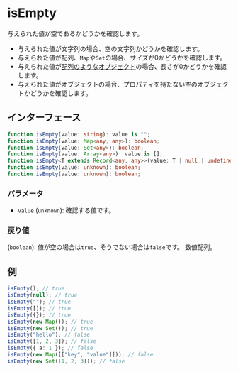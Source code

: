 # isEmpty

与えられた値が空であるかどうかを確認します。

- 与えられた値が文字列の場合、空の文字列かどうかを確認します。
- 与えられた値が配列、`Map`や`Set`の場合、サイズが0かどうかを確認します。
- 与えられた値が[配列のようなオブジェクト](../compat/predicate/isArrayLike.md)の場合、長さが0かどうかを確認します。
- 与えられた値がオブジェクトの場合、プロパティを持たない空のオブジェクトかどうかを確認します。

## インターフェース

```typescript
function isEmpty(value: string): value is "";
function isEmpty(value: Map<any, any>): boolean;
function isEmpty(value: Set<any>): boolean;
function isEmpty(value: Array<any>): value is [];
function isEmpty<T extends Record<any, any>>(value: T | null | undefined): value is Record<keyof T, never> | null | undefined;
function isEmpty(value: unknown): boolean;
function isEmpty(value: unknown): boolean;
```

### パラメータ

- `value` (`unknown`): 確認する値です。

### 戻り値

(`boolean`): 値が空の場合は`true`、そうでない場合は`false`です。
数値配列。

## 例

```typescript
isEmpty(); // true
isEmpty(null); // true
isEmpty(""); // true
isEmpty([]); // true
isEmpty({}); // true
isEmpty(new Map()); // true
isEmpty(new Set()); // true
isEmpty("hello"); // false
isEmpty([1, 2, 3]); // false
isEmpty({ a: 1 }); // false
isEmpty(new Map([["key", "value"]])); // false
isEmpty(new Set([1, 2, 3])); // false
```